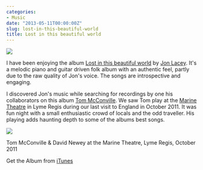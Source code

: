 ```yaml
---
categories:
- Music
date: "2013-05-11T00:00:00Z"
slug: lost-in-this-beautiful-world
title: Lost in this beautiful world
---
```

![][albumcover]

I have been enjoying the album [Lost in this beautiful world][apple] by [Jon Lacey][jonlacey]. It's a melodic piano and guitar driven folk album with an authentic feel, partly due to the raw quality of Jon's voice. The songs are introspective and engaging.

I discovered Jon's music while searching for recordings by one his collaborators on this album [Tom McConville][tommcconville]. We saw Tom play at the [Marine Theatre][marinetheatre] in Lyme Regis during our last visit to England in October 2011. It was fun night with a small enthusiastic crowd of locals and the odd traveller. His playing adds haunting depth to some of the albums best songs.

![][2]

Tom McConville &amp; David Newey at the Marine Theatre, Lyme Regis, October 2011

Get the Album from [iTunes][apple]

[apple]: https://itunes.apple.com/us/album/lost-in-this-beautiful-world/id291476461?uo=4
[jonlacey]: http://www.jonlacey.co.uk/intro.html
[marinetheatre]: http://www.marinetheatre.com/theatre-story/
[tommcconville]: http://www.tommcconville.co.uk/
[albumcover]: https://media.publit.io/file/LostInThisBeautifulWorld.jpg
[2]: https://media.publit.io/file/1110-Tom-McConville-1.jpg
